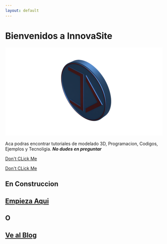 ```yaml
---
layout: default
---
```

# Bienvenidos a InnovaSite  
  
  
![InnovaDevs](https://raw.githubusercontent.com/innovadevs/innovadevs.github.io/master/images/3dlogo.png)  
  
  
  

Aca podras encontrar tutoriales de modelado 3D, Programacion, Codigos, Ejemplos y Tecnoligia. _**No dudes en preguntar**_  
  
  [Don't CLick Me](https://innovadevs.github.io/3dview)  
  
  <a href="https://innovadevs.github.io/3dview" target="_blank">Don't CLick Me</a>    
## **En Construccion**  
## [**Empieza Aqui**](https://innovadevs.github.io/fusion)  
## **O**
## [**Ve al Blog**](https://innovadevs.github.io/blog)
